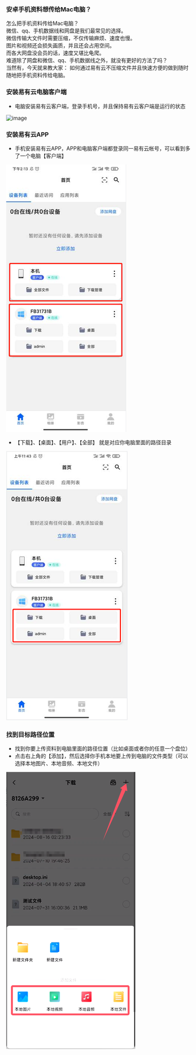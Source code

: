 ### 安卓手机资料想传给Mac电脑？
怎么把手机资料传给Mac电脑？  
微信、qq、手机数据线和网盘是我们最常见的选择。    
微信传输大文件时需要压缩，不仅传输麻烦、速度也慢。   
图片和视频还会损失画质，并且还会占用空间。  
而各大网盘没会员的话，速度又堪比龟爬。  
难道除了网盘和微信、qq、手机数据线之外，就没有更好的方法了吗？  
当然有，今天就来教大家：
如何通过易有云不压缩文件并且快速方便的做到随时随地把手机资料传给电脑。

### 安装易有云电脑客户端
- 电脑安装易有云客户端，登录手机号，并且保持易有云客户端是运行的状态

![image](./image/device/1.jpg)

### 安装易有云APP
- 手机安装易有云APP，APP和电脑客户端都登录同一易有云帐号，可以看到多了一个电脑【客户端】

![image](./image/device/2.jpg)

- 【下载】、【桌面】、【用户】、【全部】 就是对应你电脑里面的路径目录

![image](./image/device/3.jpg)

### 找到目标路径位置
- 找到你要上传资料到电脑里面的路径位置（比如桌面或者你的任意一个盘位）
- 点击右上角的【添加】，然后选择你手机本地要上传到电脑的文件类型（可以选择本地图片、本地音频、本地文件）

![image](./image/device/4.jpg)






